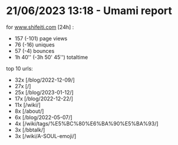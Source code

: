 # 21/06/2023 13:18 - Umami report
for www.shifeiti.com [24h] :

 - 157 (-101) page views
 - 76 (-16) uniques
 - 57 (-4) bounces
 - 1h 40'' (-3h 50' 45'') totaltime


top 10 urls:
 - 32x [/blog/2022-12-09/]
 - 27x [/]
 - 25x [/blog/2023-01-12/]
 - 17x [/blog/2022-12-22/]
 - 11x [/wiki/]
 - 8x [/about/]
 - 6x [/blog/2022-05-07/]
 - 4x [/wiki/tags/%E5%BC%80%E6%BA%90%E5%BA%93/]
 - 3x [/bbtalk/]
 - 3x [/wiki/A-SOUL-emoji/]


